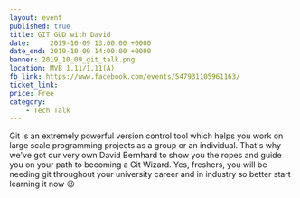 ```yaml
---
layout: event
published: true
title: GIT GUD with David
date:     2019-10-09 13:00:00 +0000
date_end: 2019-10-09 14:00:00 +0000
banner: 2019_10_09_git_talk.png
location: MVB 1.11/1.11(A)
fb_link: https://www.facebook.com/events/547931105961163/
ticket_link:
price: Free
category:
    - Tech Talk
---
```


Git is an extremely powerful version control tool which helps you work on large scale programming projects as a group or an individual.
That's why we've got our very own David Bernhard to show you the ropes and guide you on your path to becoming a Git Wizard.
Yes, freshers, you will be needing git throughout your university career and in industry so better start learning it now 😉

